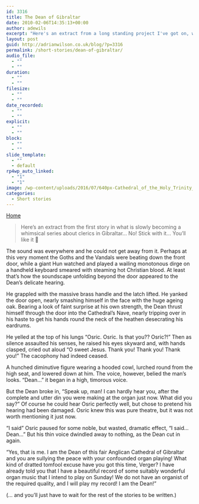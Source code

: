 ```yaml
---
id: 3316
title: The Dean of Gibraltar
date: 2010-02-06T14:35:13+00:00
author: adewils
excerpt: "Here's an extract from a long standing project I've got on, writing a series of short stories about Gibraltar clergy - don't ask me why but it seemed a good idea at the time!"
layout: post
guid: http://adrianwilson.co.uk/blog/?p=3316
permalink: /short-stories/dean-of-gibraltar/
audio_file:
  - ""
  - ""
duration:
  - ""
  - ""
filesize:
  - ""
  - ""
date_recorded:
  - ""
  - ""
explicit:
  - ""
  - ""
block:
  - ""
  - ""
slide_template:
  - ""
  - default
rp4wp_auto_linked:
  - "1"
  - "1"
image: /wp-content/uploads/2016/07/640px-Cathedral_of_the_Holy_Trinity_Gibraltar.jpg
categories:
  - Short stories
---
```

<span><span><a href="https://www.adewils.com/">Home</a></span></p> 

<blockquote>
  <p>
    Here&#8217;s an extract from the first story in what is slowly becoming a whimsical series about clerics in Gibraltar&#8230; No! Stick with it&#8230; You&#8217;ll like it 🙂
  </p>
</blockquote>

<p>
  The sound was everywhere and he could not get away from it. Perhaps at this very moment the Goths and the Vandals were beating down the front door, while a giant Hun watched and played a wailing monotonous dirge on a handheld keyboard smeared with steaming hot Christian blood. At least that’s how the soundscape unfolding beyond the door appeared to the Dean’s delicate hearing.
</p>

<p>
  He grappled with the massive brass handle and the latch lifted. He yanked the door open, nearly smashing himself in the face with the huge ageing oak. Bearing a look of faint surprise at his own strength, the Dean thrust himself through the door into the Cathedral’s Nave, nearly tripping over in his haste to get his hands round the neck of the heathen desecrating his eardrums.
</p>

<p>
  He yelled at the top of his lungs “Osric. Osric. Is that you?? Osric?!” Then as silence assaulted his senses, he raised his eyes skyward and, with hands clasped, cried out aloud “O sweet Jesus. Thank you! Thank you! Thank you!” The cacophony had indeed ceased.
</p>

<p>
  A hunched diminutive figure wearing a hooded cowl, lurched round from the high seat, and lowered down at him. The voice, however, belied the man’s looks. “Dean…” it began in a high, timorous voice.
</p>

<p>
  But the Dean broke in, “Speak up, man! I can hardly hear you, after the complete and utter din you were making at the organ just now. What did you say?” Of course he could hear Osric perfectly well, but chose to pretend his hearing had been damaged. Osric knew this was pure theatre, but it was not worth mentioning it just now.
</p>

<p>
  “I said” Osric paused for some noble, but wasted, dramatic effect, “I said… Dean…” But his thin voice dwindled away to nothing, as the Dean cut in again.
</p>

<p>
  “Yes, that is me. I am the Dean of this fair Anglican Cathedral of Gibraltar and you are sullying the peace with your confounded organ playing! What kind of dratted tomfool excuse have you got this time, Verger? I have already told you that I have a beautiful record of some suitably wonderful organ music that I intend to play on Sunday! We do not have an organist of the required quality, and I will play my record! I am the Dean!”
</p>

<p>
  (&#8230; and you&#8217;ll just have to wait for the rest of the stories to be written.)
</p>